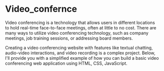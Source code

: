 # Video_confernce
Video conferencing is a technology that allows users in different locations to hold real-time face-to-face meetings, often at little to no cost. There are many ways to utilize video conferencing technology, such as company meetings, job training sessions, or addressing board members.

Creating a video conferencing website with features like textual chatting, audio-video interactions, and video recording is a complex project. Below, I'll provide you with a simplified example of how you can build a basic video conferencing web application using HTML, CSS, JavaScript.
